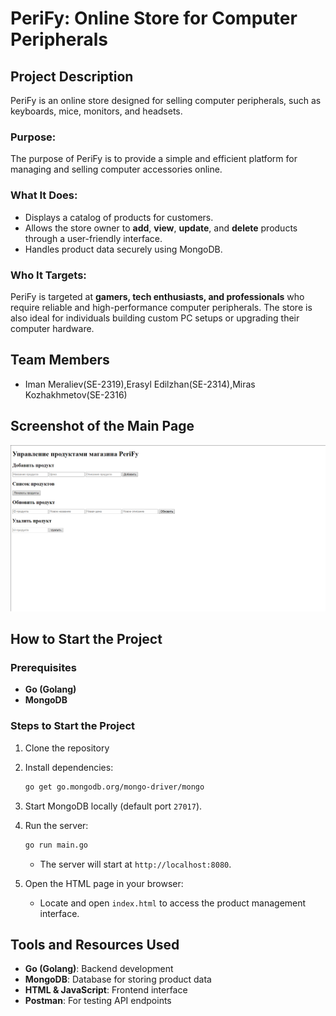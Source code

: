 # PeriFy: Online Store for Computer Peripherals

## Project Description
PeriFy is an online store designed for selling computer peripherals, such as keyboards, mice, monitors, and headsets. 

### Purpose:
The purpose of PeriFy is to provide a simple and efficient platform for managing and selling computer accessories online.

### What It Does:
- Displays a catalog of products for customers.
- Allows the store owner to **add**, **view**, **update**, and **delete** products through a user-friendly interface.
- Handles product data securely using MongoDB.

### Who It Targets:
PeriFy is targeted at **gamers, tech enthusiasts, and professionals** who require reliable and high-performance computer peripherals. The store is also ideal for individuals building custom PC setups or upgrading their computer hardware.


## Team Members
- Iman Meraliev(SE-2319),Erasyl Edilzhan(SE-2314),Miras Kozhakhmetov(SE-2316)

## Screenshot of the Main Page
![Main Page](screenshot.png)

## How to Start the Project

### Prerequisites
- **Go (Golang)**
- **MongoDB**

### Steps to Start the Project
1. Clone the repository

2. Install dependencies:
   ```bash
   go get go.mongodb.org/mongo-driver/mongo
   ```

3. Start MongoDB locally (default port `27017`).

4. Run the server:
   ```bash
   go run main.go
   ```
   - The server will start at `http://localhost:8080`.

5. Open the HTML page in your browser:
   - Locate and open `index.html` to access the product management interface.

## Tools and Resources Used
- **Go (Golang)**: Backend development
- **MongoDB**: Database for storing product data
- **HTML & JavaScript**: Frontend interface
- **Postman**: For testing API endpoints
